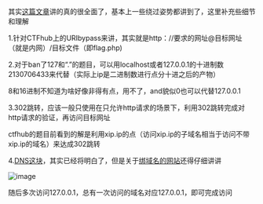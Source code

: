 其实[这篇文章](https://xz.aliyun.com/t/7405#toc-4)讲的真的很全面了，基本上一些绕过姿势都讲到了，这里补充些细节和理解

1.针对CTFhub上的URIbypass来讲，其实就是http：//要求的网址@目标网址（就是内网）/目标文件（即flag.php)

2.对于ban了127和“.”的题目，可以用localhost或者127.0.0.1的十进制数2130706433来代替（实际上ip是二进制数进行点分十进之后的产物）

8和16进制不知道为啥好像非得有点，用不了，and貌似0也可以代替127.0.0.1

3.302跳转，应该一般只使用在只允许http请求的场景下，利用302跳转完成对http请求的验证，再访问目标网址

ctfhub的题目前看到的解是利用xip.ip的点（访问xip.ip的子域名相当于访问不带xip.ip的域名）来达成302跳转

4.[DNS这块](https://zhuanlan.zhihu.com/p/89426041)，其实已经将明白了，但是关于[绑域名的网站](https://lock.cmpxchg8b.com/rebinder.html?tdsourcetag=s_pctim_aiomsg)还得仔细讲讲

![image](https://user-images.githubusercontent.com/71497784/130032786-15fc9233-183d-4edf-9703-68093d9ac1a1.png)

随后多次访问127.0.0.1，总有一次访问的域名对应127.0.0.1，即可完成访问
